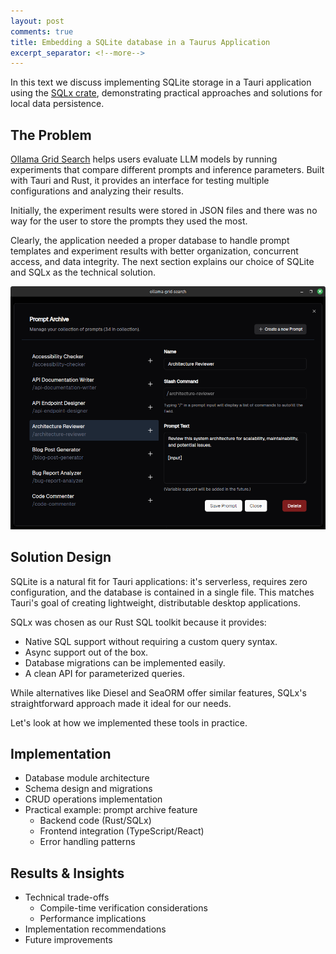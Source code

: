 ```yaml
---
layout: post
comments: true
title: Embedding a SQLite database in a Taurus Application
excerpt_separator: <!--more-->
---
```


In this text we discuss implementing SQLite storage in a Tauri application using the [SQLx crate](https://crates.io/crates/sqlx), demonstrating practical approaches and solutions for local data persistence.

<!--more-->

## The Problem

[Ollama Grid Search](https://github.com/dezoito/ollama-grid-search) helps users evaluate LLM models by running experiments that compare different prompts and inference parameters. Built with Tauri and Rust, it provides an interface for testing multiple configurations and analyzing their results.

Initially, the experiment results were stored in JSON files and there was no way for the user to store the prompts they used the most.

Clearly, the application needed a proper database to handle prompt templates and experiment results with better organization, concurrent access, and data integrity. The next section explains our choice of SQLite and SQLx as the technical solution.

[<img src="https://raw.githubusercontent.com/dezoito/ollama-grid-search/refs/heads/main/screenshots/prompt-archive.png" alt="Settings" width="720">](https://github.com/dezoito/ollama-grid-search?tab=readme-ov-file#prompt-archive)

## Solution Design

SQLite is a natural fit for Tauri applications: it's serverless, requires zero configuration, and the database is contained in a single file. This matches Tauri's goal of creating lightweight, distributable desktop applications.

SQLx was chosen as our Rust SQL toolkit because it provides:

- Native SQL support without requiring a custom query syntax.
- Async support out of the box.
- Database migrations can be implemented easily.
- A clean API for parameterized queries.

While alternatives like Diesel and SeaORM offer similar features, SQLx's straightforward approach made it ideal for our needs.

Let's look at how we implemented these tools in practice.

## Implementation

- Database module architecture
- Schema design and migrations
- CRUD operations implementation
- Practical example: prompt archive feature
  - Backend code (Rust/SQLx)
  - Frontend integration (TypeScript/React)
  - Error handling patterns

## Results & Insights

- Technical trade-offs
  - Compile-time verification considerations
  - Performance implications
- Implementation recommendations
- Future improvements
